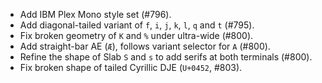  * Add IBM Plex Mono style set (#796).
 * Add diagonal-tailed variant of `f`, `i`, `j`, `k`, `l`, `q` and `t` (#795).
 * Fix broken geometry of `K` and `%` under ultra-wide (#800).
 * Add straight-bar AE (`Æ`), follows variant selector for `A` (#800).
 * Refine the shape of Slab `S` and `s` to add serifs at both terminals (#800).
 * Fix broken shape of tailed Cyrillic DJE (`U+0452`, #803).